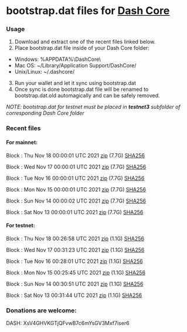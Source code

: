 # bootstrap.dat files for [Dash Core](https://github.com/dashpay/dash)

### Usage

1. Download and extract one of the recent files linked below.
2. Place bootstrap.dat file inside of your Dash Core folder:
 - Windows: %APPDATA%\DashCore\
 - Mac OS: ~/Library/Application Support/DashCore/
 - Unix/Linux: ~/.dashcore/
3. Run your wallet and let it sync using bootstrap.dat
4. Once sync is done bootstrap.dat file will be renamed to bootstrap.dat.old automagically and can be safely removed.

_NOTE: bootstrap.dat for testnet must be placed in **testnet3** subfolder of corresponding Dash Core folder_

### Recent files

#### For mainnet:

Block [](https://insight.dash.org/insight/block/): Thu Nov 18 00:00:01 UTC 2021 [zip](https://dash-bootstrap.ams3.digitaloceanspaces.com/mainnet/2021-11-18/bootstrap.dat.zip) (7.7G) [SHA256](https://dash-bootstrap.ams3.digitaloceanspaces.com/mainnet/2021-11-18/sha256.txt)

Block [](https://insight.dash.org/insight/block/): Wed Nov 17 00:00:01 UTC 2021 [zip](https://dash-bootstrap.ams3.digitaloceanspaces.com/mainnet/2021-11-17/bootstrap.dat.zip) (7.7G) [SHA256](https://dash-bootstrap.ams3.digitaloceanspaces.com/mainnet/2021-11-17/sha256.txt)

Block [](https://insight.dash.org/insight/block/): Tue Nov 16 00:00:01 UTC 2021 [zip](https://dash-bootstrap.ams3.digitaloceanspaces.com/mainnet/2021-11-16/bootstrap.dat.zip) (7.7G) [SHA256](https://dash-bootstrap.ams3.digitaloceanspaces.com/mainnet/2021-11-16/sha256.txt)

Block [](https://insight.dash.org/insight/block/): Mon Nov 15 00:00:01 UTC 2021 [zip](https://dash-bootstrap.ams3.digitaloceanspaces.com/mainnet/2021-11-15/bootstrap.dat.zip) (7.7G) [SHA256](https://dash-bootstrap.ams3.digitaloceanspaces.com/mainnet/2021-11-15/sha256.txt)

Block [](https://insight.dash.org/insight/block/): Sun Nov 14 00:00:02 UTC 2021 [zip](https://dash-bootstrap.ams3.digitaloceanspaces.com/mainnet/2021-11-14/bootstrap.dat.zip) (7.7G) [SHA256](https://dash-bootstrap.ams3.digitaloceanspaces.com/mainnet/2021-11-14/sha256.txt)

Block [](https://insight.dash.org/insight/block/): Sat Nov 13 00:00:01 UTC 2021 [zip](https://dash-bootstrap.ams3.digitaloceanspaces.com/mainnet/2021-11-13/bootstrap.dat.zip) (7.7G) [SHA256](https://dash-bootstrap.ams3.digitaloceanspaces.com/mainnet/2021-11-13/sha256.txt)


#### For testnet:

Block [](https://testnet-insight.dashevo.org/insight/block/): Thu Nov 18 00:26:58 UTC 2021 [zip](https://dash-bootstrap.ams3.digitaloceanspaces.com/testnet/2021-11-18/bootstrap.dat.zip) (1.1G) [SHA256](https://dash-bootstrap.ams3.digitaloceanspaces.com/testnet/2021-11-18/sha256.txt)

Block [](https://testnet-insight.dashevo.org/insight/block/): Wed Nov 17 00:31:23 UTC 2021 [zip](https://dash-bootstrap.ams3.digitaloceanspaces.com/testnet/2021-11-17/bootstrap.dat.zip) (1.1G) [SHA256](https://dash-bootstrap.ams3.digitaloceanspaces.com/testnet/2021-11-17/sha256.txt)

Block [](https://testnet-insight.dashevo.org/insight/block/): Tue Nov 16 00:28:01 UTC 2021 [zip](https://dash-bootstrap.ams3.digitaloceanspaces.com/testnet/2021-11-16/bootstrap.dat.zip) (1.1G) [SHA256](https://dash-bootstrap.ams3.digitaloceanspaces.com/testnet/2021-11-16/sha256.txt)

Block [](https://testnet-insight.dashevo.org/insight/block/): Mon Nov 15 00:25:45 UTC 2021 [zip](https://dash-bootstrap.ams3.digitaloceanspaces.com/testnet/2021-11-15/bootstrap.dat.zip) (1.1G) [SHA256](https://dash-bootstrap.ams3.digitaloceanspaces.com/testnet/2021-11-15/sha256.txt)

Block [](https://testnet-insight.dashevo.org/insight/block/): Sun Nov 14 00:30:51 UTC 2021 [zip](https://dash-bootstrap.ams3.digitaloceanspaces.com/testnet/2021-11-14/bootstrap.dat.zip) (1.1G) [SHA256](https://dash-bootstrap.ams3.digitaloceanspaces.com/testnet/2021-11-14/sha256.txt)

Block [](https://testnet-insight.dashevo.org/insight/block/): Sat Nov 13 00:31:44 UTC 2021 [zip](https://dash-bootstrap.ams3.digitaloceanspaces.com/testnet/2021-11-13/bootstrap.dat.zip) (1.1G) [SHA256](https://dash-bootstrap.ams3.digitaloceanspaces.com/testnet/2021-11-13/sha256.txt)


### Donations are welcome:

DASH: XsV4GHVKGTjQFvwB7c6mYsGV3Mxf7iser6
